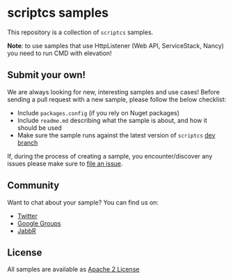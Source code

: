 # scriptcs samples

This repository is a collection of `scriptcs` samples. 

**Note**: to use samples that use HttpListener (Web API, ServiceStack, Nancy) you need to run CMD with elevation!

## Submit your own!
We are always looking for new, interesting samples and use cases!
Before sending a pull request with a new sample, please follow the below checklist:

* Include `packages.config` (if you rely on Nuget packages)
* Include `readme.md` describing what the sample is about, and how it should be used
* Make sure the sample runs against the latest version of `scriptcs` [dev branch](https://github.com/scriptcs/scriptcs/tree/dev)

If, during the process of creating a sample, you encounter/discover any issues please make sure to [file an issue](https://github.com/scriptcs/scriptcs/issues).

## Community
Want to chat about your sample? You can find us on:

* [Twitter](https://twitter.com/scriptcsnet)
* [Google Groups](https://groups.google.com/forum/?fromgroups#!forum/scriptcs)
* [JabbR](https://jabbr.net/#/rooms/scriptcs)

## License 
All samples are available as [Apache 2 License](https://github.com/scriptcs/scriptcs-samples/blob/master/LICENSE.md)

